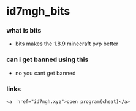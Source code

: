 # id7mgh_bits

### what is bits
- bits makes the 1.8.9 minecraft pvp better
### can i get banned using this
- no you cant get banned 




### links
    <a  href="id7mgh.xyz">open program(cheat)</a> 
